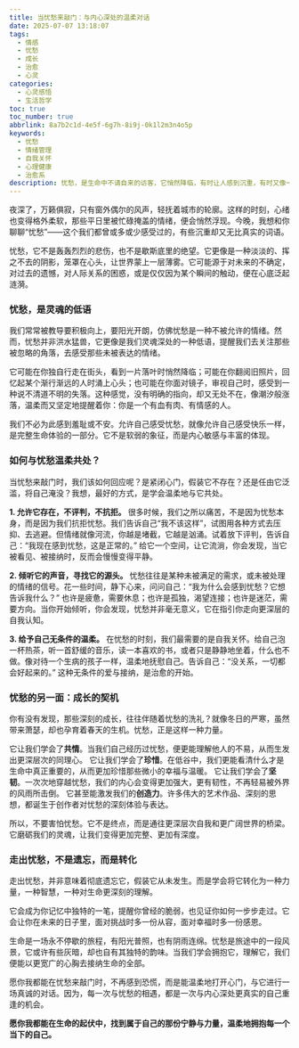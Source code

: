 ```yaml
---
title: 当忧愁来敲门：与内心深处的温柔对话
date: 2025-07-07 13:18:07
tags:
  - 情感
  - 忧愁
  - 成长
  - 治愈
  - 心灵
categories:
  - 心灵感悟
  - 生活哲学
toc: true
toc_number: true
abbrlink: 8a7b2c1d-4e5f-6g7h-8i9j-0k1l2m3n4o5p
keywords:
  - 忧愁
  - 情绪管理
  - 自我关怀
  - 心理健康
  - 治愈系
description: 忧愁，是生命中不请自来的访客，它悄然降临，有时让人感到沉重，有时又像一场无声的细雨，润湿心田。这篇文章将带你走进忧愁的深处，理解它，接纳它，并最终学会如何温柔地与它共处，在那些看似灰暗的时刻，找到属于自己的光亮与力量。
---
```


夜深了，万籁俱寂，只有窗外偶尔的风声，轻抚着城市的轮廓。这样的时刻，心绪也变得格外柔软，那些平日里被忙碌掩盖的情绪，便会悄然浮现。今晚，我想和你聊聊“忧愁”——这个我们都曾或多或少感受过的，有些沉重却又无比真实的词语。

忧愁，它不是轰轰烈烈的悲伤，也不是歇斯底里的绝望。它更像是一种淡淡的、挥之不去的阴影，笼罩在心头，让世界蒙上一层薄雾。它可能源于对未来的不确定，对过去的遗憾，对人际关系的困惑，或是仅仅因为某个瞬间的触动，便在心底泛起涟漪。

### 忧愁，是灵魂的低语

我们常常被教导要积极向上，要阳光开朗，仿佛忧愁是一种不被允许的情绪。然而，忧愁并非洪水猛兽，它更像是我们灵魂深处的一种低语，提醒我们去关注那些被忽略的角落，去感受那些未被表达的情绪。

它可能在你独自行走在街头，看到一片落叶时悄然降临；可能在你翻阅旧照片，回忆起某个渐行渐远的人时涌上心头；也可能在你面对镜子，审视自己时，感受到一种说不清道不明的失落。这种感觉，没有明确的指向，却又无处不在，像潮汐般涨落，温柔而又坚定地提醒着你：你是一个有血有肉、有情感的人。

我们不必为此感到羞耻或不安。允许自己感受忧愁，就像允许自己感受快乐一样，是完整生命体验的一部分。它不是软弱的象征，而是内心敏感与丰富的体现。

### 如何与忧愁温柔共处？

当忧愁来敲门时，我们该如何回应呢？是紧闭心门，假装它不存在？还是任由它泛滥，将自己淹没？我想，最好的方式，是学会温柔地与它共处。

**1. 允许它存在，不评判，不抗拒。**
很多时候，我们之所以痛苦，不是因为忧愁本身，而是因为我们抗拒忧愁。我们告诉自己“我不该这样”，试图用各种方式去压抑、去逃避。但情绪就像河流，你越是堵截，它越是汹涌。试着放下评判，告诉自己：“我现在感到忧愁，这是正常的。” 给它一个空间，让它流淌，你会发现，当它被看见、被接纳时，反而会慢慢变得平静。

**2. 倾听它的声音，寻找它的源头。**
忧愁往往是某种未被满足的需求，或未被处理的情绪的信号。花一些时间，静下心来，问问自己：“我为什么会感到忧愁？它想告诉我什么？” 也许是疲惫，需要休息；也许是孤独，渴望连接；也许是迷茫，需要方向。当你开始倾听，你会发现，忧愁并非毫无意义，它在指引你走向更深层的自我认知。

**3. 给予自己无条件的温柔。**
在忧愁的时刻，我们最需要的是自我关怀。给自己泡一杯热茶，听一首舒缓的音乐，读一本喜欢的书，或者只是静静地坐着，什么也不做。像对待一个生病的孩子一样，温柔地抚慰自己。告诉自己：“没关系，一切都会好起来的。” 这种无条件的爱与接纳，是治愈的开始。

### 忧愁的另一面：成长的契机

你有没有发现，那些深刻的成长，往往伴随着忧愁的洗礼？就像冬日的严寒，虽然带来萧瑟，却也孕育着春天的生机。忧愁，正是这样一种力量。

它让我们学会了**共情**。当我们自己经历过忧愁，便更能理解他人的不易，从而生发出更深层次的同理心。
它让我们学会了**珍惜**。在低谷中，我们更能看清什么才是生命中真正重要的，从而更加珍惜那些微小的幸福与温暖。
它让我们学会了**坚韧**。一次次地穿越忧愁，我们的内心会变得更加强大，更有韧性，不再轻易被外界的风雨所击倒。
它甚至能激发我们的**创造力**。许多伟大的艺术作品、深刻的思想，都诞生于创作者对忧愁的深刻体验与表达。

所以，不要害怕忧愁。它不是终点，而是通往更深层次自我和更广阔世界的桥梁。它磨砺我们的灵魂，让我们变得更加完整、更加有深度。

### 走出忧愁，不是遗忘，而是转化

走出忧愁，并非意味着彻底遗忘它，假装它从未发生。而是学会将它转化为一种力量，一种智慧，一种对生命更深刻的理解。

它会成为你记忆中独特的一笔，提醒你曾经的脆弱，也见证你如何一步步走过。它会让你在未来的日子里，面对挑战时多一份从容，面对幸福时多一份感恩。

生命是一场永不停歇的旅程，有阳光普照，也有阴雨连绵。忧愁是旅途中的一段风景，它或许有些灰暗，却也自有其独特的韵味。当我们学会拥抱它，理解它，我们便能以更宽广的心胸去接纳生命的全部。

愿你我都能在忧愁来敲门时，不再感到恐慌，而是能温柔地打开心门，与它进行一场真诚的对话。因为，每一次与忧愁的相遇，都是一次与内心深处更真实的自己重逢的机会。

**愿你我都能在生命的起伏中，找到属于自己的那份宁静与力量，温柔地拥抱每一个当下的自己。**